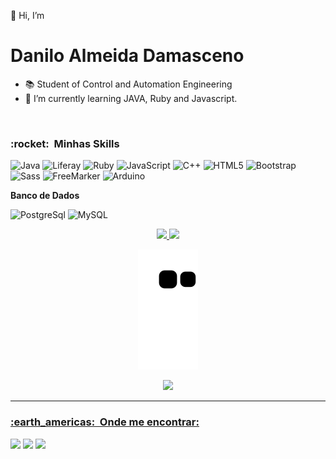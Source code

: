 
 <!-- Inicial / Informações  -------------------------------------------------------------------------------------------->
👋 Hi, I’m <h1>Danilo Almeida Damasceno</h1>
- 📚 Student of Control and Automation Engineering
- 🌱 I’m currently learning JAVA, Ruby and Javascript.

 <!--  Minhas Skills ---------------------------------------------------------------------------------------------------->
 <br>
 
  <h3> :rocket: &nbsp;Minhas Skills </h3>
        
   ![Java](https://img.shields.io/badge/-Java-333333?style=flat&logo=Java&logoColor=007396)
    ![Liferay](https://img.shields.io/badge/-Liferay-333333?style=flat&logo=Liferay&logoColor=1572B6)
     ![Ruby](https://img.shields.io/badge/-Ruby-333333?style=flat&logo=ruby)
      ![JavaScript](https://img.shields.io/badge/-JavaScript-333333?style=flat&logo=javascript)
       ![C++](https://img.shields.io/badge/-C++-333333?style=flat&logo=C%2B%2B&logoColor=00599C)
        ![HTML5](https://img.shields.io/badge/-HTML5-333333?style=flat&logo=HTML5)
         ![Bootstrap](https://img.shields.io/badge/-Bootstrap-333333?style=flat&logo=bootstrap)
           ![Sass](https://img.shields.io/badge/-Sass-333333?style=flat&logo=Sass)
           ![FreeMarker](https://img.shields.io/badge/-FreeMarker-333333?style=flat&logo=Freemarker)
            ![Arduino ](https://img.shields.io/badge/-Arduino-333333?style=flat&logo=Arduino)
 
 **Banco de Dados**
  
   ![PostgreSql](https://img.shields.io/badge/-PostgreSql-333333?style=flat&logo=PostgreSql)
    ![MySQL](https://img.shields.io/badge/-MySQL-333333?style=flat&logo=mysql)



<!-- Contador de Commits e porcentagem de linguagens -------------------------------------------------------------------->
 
 <div align="center">
    <a href="https://github.com/DaniloADamasceno">  
     <img height="255em" src="https://github-readme-stats.vercel.app/api?username=DaniloADamasceno&show_icons=true&theme=dracula&include_all_commits=true&count_private=true"/> 
       <img height="255em" src="https://github-readme-stats.vercel.app/api/top-langs/?username=DaniloADamasceno&langs_count=8&https://github.com/anuraghazra/github-readme-stats&theme=dracula"/>
  
![Snake animation](https://github.com/rafaballerini/rafaballerini/blob/output/github-contribution-grid-snake.svg)  <!-- Snake Animação-->     
 </div>
 

 
 <!-- Contador de Visitação -------------------------------------------------------------------------------------------->
<div align="center">
    
![](https://komarev.com/ghpvc/?username=DaniloADamasceno&color=006bed)
</div>

 
 <!--  Onde Me encontrar ---------------------------------------------------------------------------------------------->
 <hr>
 
 <h3> :earth_americas: &nbsp;Onde me encontrar: </h3>
 
 <div>
   <a href="https://www.instagram.com/damasceno.ddanilo/" target="_blank">                                               
     <img src="https://img.shields.io/badge/Instagram-E4405F?style=for-the-badge&logo=instagram&logoColor=white" target="_blank"></a>
       <a href = "https://mail.google.com/mail/u/0/?tab=rm&ogbl#inbox">                                                      
         <img src="https://img.shields.io/badge/Gmail-D14836?style=for-the-badge&logo=gmail&logoColor=white" /></a>
          <a href="https://github.com/DaniloADamasceno" alt="github" target="_blank">                                           
            <img src="https://img.shields.io/badge/GitHub-100000?style=for-the-badge&logo=github&logoColor=white"></a>
  
